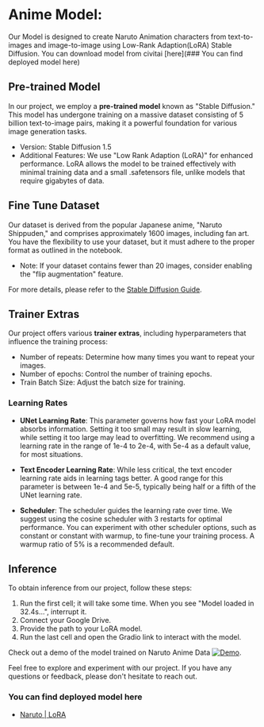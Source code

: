 
# Anime Model:
Our Model is designed to create Naruto Animation characters from text-to-images and image-to-image using Low-Rank Adaption(LoRA) Stable Diffusion.
You can download model from civitai [here](### You can find deployed model here)
 

## Pre-trained Model

In our project, we employ a **pre-trained model** known as "Stable Diffusion." This model has undergone training on a massive dataset consisting of 5 billion text-to-image pairs, making it a powerful foundation for various image generation tasks.

- Version: Stable Diffusion 1.5
- Additional Features: We use "Low Rank Adaption (LoRA)" for enhanced performance. LoRA allows the model to be trained effectively with minimal training data and a small .safetensors file, unlike models that require gigabytes of data.

## Fine Tune Dataset

Our dataset is derived from the popular Japanese anime, "Naruto Shippuden," and comprises approximately 1600 images, including fan art. You have the flexibility to use your dataset, but it must adhere to the proper format as outlined in the notebook.

- Note: If your dataset contains fewer than 20 images, consider enabling the "flip augmentation" feature.

For more details, please refer to the [Stable Diffusion Guide](https://civitai.com/models/22530).

## Trainer Extras

Our project offers various **trainer extras**, including hyperparameters that influence the training process:

- Number of repeats: Determine how many times you want to repeat your images.
- Number of epochs: Control the number of training epochs.
- Train Batch Size: Adjust the batch size for training.

### Learning Rates

- **UNet Learning Rate**: This parameter governs how fast your LoRA model absorbs information. Setting it too small may result in slow learning, while setting it too large may lead to overfitting. We recommend using a learning rate in the range of 1e-4 to 2e-4, with 5e-4 as a default value, for most situations.

- **Text Encoder Learning Rate**: While less critical, the text encoder learning rate aids in learning tags better. A good range for this parameter is between 1e-4 and 5e-5, typically being half or a fifth of the UNet learning rate.

- **Scheduler**: The scheduler guides the learning rate over time. We suggest using the cosine scheduler with 3 restarts for optimal performance. You can experiment with other scheduler options, such as constant or constant with warmup, to fine-tune your training process. A warmup ratio of 5% is a recommended default.

## Inference

To obtain inference from our project, follow these steps:

1. Run the first cell; it will take some time. When you see "Model loaded in 32.4s...", interrupt it.
2. Connect your Google Drive.
3. Provide the path to your LoRA model.
4. Run the last cell and open the Gradio link to interact with the model.

Check out a demo of the model trained on Naruto Anime Data [![Demo](https://img.shields.io/badge/Demo-View%20Demo-blue)](https://civitai.com/models/146475/naruto-or-lora).

Feel free to explore and experiment with our project. If you have any questions or feedback, please don't hesitate to reach out.


### You can find deployed model here

- [Naruto | LoRA](https://civitai.com/models/146475/naruto-or-lora)


